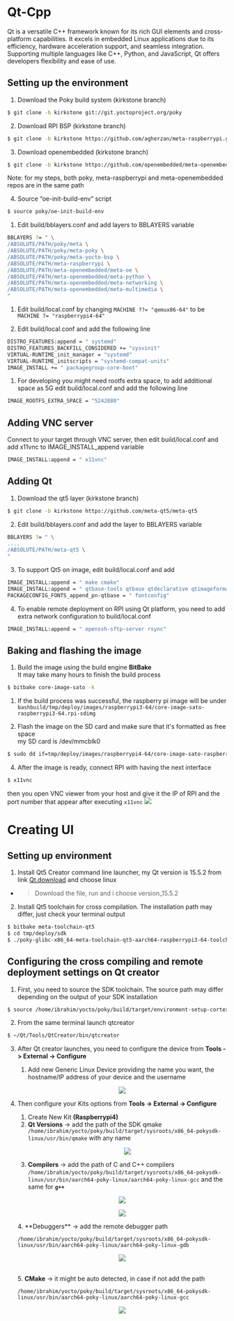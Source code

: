 # Qt-Cpp
Qt is a versatile C++ framework known for its rich GUI elements and cross-platform capabilities. It excels in embedded Linux applications due to its efficiency, hardware acceleration support, and seamless integration. Supporting multiple languages like C++, Python, and JavaScript, Qt offers developers flexibility and ease of use.

## Setting up the environment 

1. Download the Poky build system (kirkstone branch)  
```bash
$ git clone -b kirkstone git://git.yoctoproject.org/poky
``` 
2. Download RPI BSP (kirkstone branch) 
```bash
$ git clone -b kirkstone https://github.com/agherzan/meta-raspberrypi.git 
``` 
3. Download openembedded (kirkstone branch)
```bash
$ git clone -b kirkstone https://github.com/openembedded/meta-openembedded.git
```
Note: for my steps, both poky, meta-raspberrypi and meta-openembedded repos are in the same path   
  
4. Source “oe-init-build-env” script 
```bash
$ source poky/oe-init-build-env 
```
1. Edit build/bblayers.conf and add layers to BBLAYERS variable  
```bash
BBLAYERS ?= " \
/ABSOLUTE/PATH/poky/meta \
/ABSOLUTE/PATH/poky/meta-poky \
/ABSOLUTE/PATH/poky/meta-yocto-bsp \
/ABSOLUTE/PATH/meta-raspberrypi \
/ABSOLUTE/PATH/meta-openembedded/meta-oe \
/ABSOLUTE/PATH/meta-openembedded/meta-python \
/ABSOLUTE/PATH/meta-openembedded/meta-networking \
/ABSOLUTE/PATH/meta-openembedded/meta-multimedia \
"
```  
1. Edit build/local.conf by changing ```MACHINE ??= "qemux86-64"``` to be ```MACHINE ?= "raspberrypi4-64"```  

2. Edit build/local.conf and add the following line  
```bash
DISTRO_FEATURES:append = " systemd"
DISTRO_FEATURES_BACKFILL_CONSIDERED += "sysvinit"
VIRTUAL-RUNTIME_init_manager = "systemd"
VIRTUAL-RUNTIME_initscripts = "systemd-compat-units"
IMAGE_INSTALL += " packagegroup-core-boot"
```   
1. For developing you might need rootfs extra space, to add additional space as 5G edit build/local.conf and add the following line 
```bash
IMAGE_ROOTFS_EXTRA_SPACE = "5242880"
```

<a name="addingVNC"></a>
## Adding VNC server

Connect to your target through VNC server, then edit build/local.conf and add x11vnc to  IMAGE_INSTALL_append variable  
```bash
IMAGE_INSTALL:append = " x11vnc"
```  

<a name="addingQt"></a>
## Adding Qt 

1. Download the qt5 layer (kirkstone branch)  
```bash
$ git clone -b kirkstone https://github.com/meta-qt5/meta-qt5
``` 
2. Edit build/bblayers.conf and add the layer to BBLAYERS variable  
```bash
BBLAYERS ?= " \
....
/ABSOLUTE/PATH/meta-qt5 \
"
``` 
3.  To support Qt5 on image, edit build/local.conf and add
``` bash
IMAGE_INSTALL:append = " make cmake"
IMAGE_INSTALL:append = " qtbase-tools qtbase qtdeclarative qtimageformats qtmultimedia qtquickcontrols2 qtquickcontrols qtbase-plugins cinematicexperience liberation-fonts"
PACKAGECONFIG_FONTS_append_pn-qtbase = " fontconfig"
```  
4. To enable remote deployment on RPI using Qt platform, you need to add extra network configuration to build/local.conf  
```bash
IMAGE_INSTALL:append = " openssh-sftp-server rsync"
```  
## Baking and flashing the image 

1. Build the image using the build engine **BitBake**  
It may take many hours to finish the build process
```bash
$ bitbake core-image-sato -k
```  
 
1. If the build process was successful, the raspberry pi image will be under ```bashbuild/tmp/deploy/images/raspberrypi3-64/core-image-sato-raspberrypi3-64.rpi-sdimg```   

2. Flash the image on the SD card and make sure that it's formatted as free space  
my SD card is /dev/mmcblk0  
```bash
$ sudo dd if=tmp/deploy/images/raspberrypi4-64/core-image-sato-raspberrypi4-64.rpi-sdimg of=/dev/mmcblk0 status=progress conv=fsync bs=4M
```
4. After the image is ready, connect RPI with having the next interface 
```bash
$ x11vnc
```
then you open VNC viewer from your host and give it the IP of RPI and the port number that appear after executing ```x11vnc```
![](https://taotaodiy-yocto.readthedocs.io/en/latest/_images/runqemu003.png)

# Creating UI  

<a name="settingEnv"></a>
## Setting up environment

1. Install Qt5 Creator command line launcher, my Qt version is 15.5.2 from link [Qt.download](https://www.qt.io/download-qt-installer-oss) and choose linux
 - >Download the file, run and i choose version_15.5.2
2. Install Qt5 toolchain for cross compilation. The installation path may differ, just check your terminal output  
```bash
$ bitbake meta-toolchain-qt5  
$ cd tmp/deploy/sdk
$ ./poky-glibc-x86_64-meta-toolchain-qt5-aarch64-raspberrypi3-64-toolchain-3.0.2.sh 
```   

<a name="qtCreatorDeploy"></a>
## Configuring the cross compiling and remote deployment settings on Qt creator

1. First, you need to source the SDK toolchain. The source path may differ depending on the output of your SDK installation  
```bash
$ source /home/ibrahim/yocto/poky/build/target/environment-setup-cortexa72-poky-linux 
```  
2. From the same terminal launch qtcreator 
```bash
$ ~/Qt/Tools/QtCreator/bin/qtcreator 
```  
3. After Qt creator launches, you need to configure the device from **Tools -> External -> Configure**  
	1. Add new Generic Linux Device providing the name you want, the hostname/IP address of your device and the username   
	<p align="center">
  	<img  src="https://i.imgur.com/U5HwLPX.png">
	</p>
4. Then configure your Kits options from **Tools -> External -> Configure** 
	1. Create New Kit **(Raspberrypi4)**
    2. **Qt Versions** -> add the path of the SDK qmake  `/home/ibrahim/yocto/poky/build/target/sysroots/x86_64-pokysdk-linux/usr/bin/qmake` with any name  
		<p align="center">
  		<img  src="https://i.imgur.com/BMMMl8M.png">
		</p>
	3. **Compilers** -> add the path of C and C++ compilers `/home/ibrahim/yocto/poky/build/target/sysroots/x86_64-pokysdk-linux/usr/bin/aarch64-poky-linux/aarch64-poky-linux-gcc`  and the same for **``g++``**
     <p align="center">
  		<img  src="https://i.imgur.com/oNhyXP7.png">
		</p> 
		<p align="center">
  		<img  src="https://i.imgur.com/RL5xHXc.png">
		</p>  
    4. **Debuggers** -> add the remote debugger path
   
    `/home/ibrahim/yocto/poky/build/target/sysroots/x86_64-pokysdk-linux/usr/bin/aarch64-poky-linux/aarch64-poky-linux-gdb`   
		<p align="center">
  		<img  src="https://i.imgur.com/kIXAuul.png">
		</p>  
	5. **CMake** -> it might be auto detected, in case if not add the path 
   

   `
   /home/ibrahim/yocto/poky/build/target/sysroots/x86_64-pokysdk-linux/usr/bin/aarch64-poky-linux/aarch64-poky-linux-gcc
   `  

	<p align="center">
	<img  src="https://i.imgur.com/sZNYUnX.png">
	</p>  



